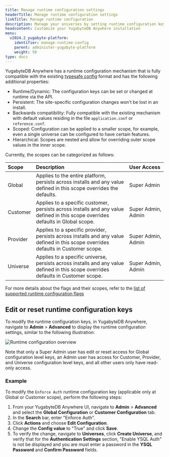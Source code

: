 ```yaml
---
title: Manage runtime configuration settings
headerTitle: Manage runtime configuration settings
linkTitle: Manage runtime configuration
description: Manage your universes by setting runtime configuration keys based on different scopes.
headcontent: Customize your YugabyteDB Anywhere installation
menu:
  v2024.2_yugabyte-platform:
    identifier: manage-runtime-config
    parent: administer-yugabyte-platform
    weight: 50
type: docs
---
```


YugabyteDB Anywhere has a runtime configuration mechanism that is fully compatible with the existing [typesafe config](https://github.com/lightbend/config) format and has the following additional properties:

- Runtime/Dynamic: The configuration keys can be set or changed at runtime via the API.
- Persistent: The site-specific configuration changes won't be lost in an install.
- Backwards compatibility: Fully compatible with the existing mechanism with default values residing in the file `application.conf` or `reference.conf`.
- Scoped: Configuration can be applied to a smaller scope, for example, even a single universe can be configured to have certain features.
- Hierarchical: Scopes are nested and allow for overriding outer scope values in the inner scope.

Currently, the scopes can be categorized as follows:

| Scope | Description | User Access |
|:--- |:--- | :--- |
| Global | Applies to the entire platform, persists across installs and any value defined in this scope overrides the defaults. | Super Admin |
| Customer | Applies to a specific customer, persists across installs and any value defined in this scope overrides defaults in Global scope.| Super&nbsp;Admin,<br>Admin |
| Provider | Applies to a specific provider, persists across installs and any value defined in this scope overrides defaults in Customer scope. | Super Admin,<br>Admin |
| Universe | Applies to a specific universe, persists across installs and any value defined in this scope overrides defaults in Customer scope. | Super Admin,<br>Admin |

For more details about the flags and their scopes, refer to the [list of supported runtime configuration flags](https://github.com/yugabyte/yugabyte-db/blob/master/managed/RUNTIME-FLAGS.md)

## Edit or reset runtime configuration keys

To modify the runtime configuration keys, in YugabyteDB Anywhere, navigate to **Admin** > **Advanced** to display the runtime configuration settings, similar to the following illustration:

![Runtime configuration overview](/images/ee/runtime-config-overview.png)

Note that only a Super Admin user has edit or reset access for Global configuration level keys, an Admin user has access for Customer, Provider, and Universe configuration level keys, and all other users only have read-only access.

### Example

To modify the `Enforce Auth` runtime configuration key (applicable only at Global or Customer scope), perform the following steps:

1. From your YugabyteDB Anywhere UI, navigate to **Admin** > **Advanced** and select the **Global Configuration** or **Customer Configuration** tab.
1. In the **Search** bar, enter "Enforce Auth".
1. Click **Actions** and choose **Edit Configuration**.
1. Change the **Config value** to "True" and click **Save**.
1. To verify the change, navigate to **Universes**, click **Create Universe**, and verify that for the  **Authentication Settings** section, "Enable YSQL Auth" is not be displayed and you are must enter a password in the **YSQL Password** and **Confirm Password** fields.
